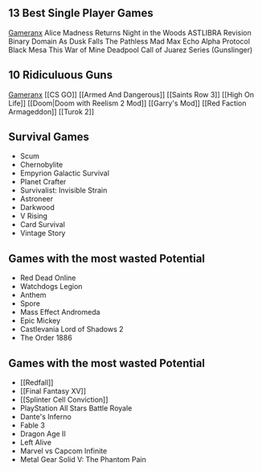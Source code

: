 
## 13 Best Single Player Games
[Gameranx](https://youtu.be/CdNcu5xENIc)
Alice Madness Returns
Night in the Woods
ASTLIBRA Revision
Binary Domain
As Dusk Falls
The Pathless
Mad Max
Echo
Alpha Protocol
Black Mesa
This War of Mine
Deadpool
Call of Juarez Series (Gunslinger)

## 10 Ridiculuous Guns
[Gameranx](https://youtu.be/z8UmsagGmyA)
[[CS GO]]
[[Armed And Dangerous]]
[[Saints Row 3]]
[[High On Life]]
[[Doom|Doom with Reelism 2 Mod]]
[[Garry's Mod]]
[[Red Faction Armageddon]]
[[Turok 2]]


## Survival Games
- Scum
- Chernobylite
- Empyrion Galactic Survival
- Planet Crafter
- Survivalist: Invisible Strain
- Astroneer
- Darkwood
- V Rising
- Card Survival
- Vintage Story

## Games with the most wasted Potential
- Red Dead Online
- Watchdogs Legion
- Anthem
- Spore
- Mass Effect Andromeda
- Epic Mickey
- Castlevania Lord of Shadows 2
- The Order 1886

## Games with the most wasted Potential
- [[Redfall]]
- [[Final Fantasy XV]]
- [[Splinter Cell Conviction]]
- PlayStation All Stars Battle Royale
- Dante's Inferno
- Fable 3
-  Dragon Age II
- Left Alive
- Marvel vs Capcom Infinite
- Metal Gear Solid V: The Phantom Pain